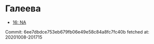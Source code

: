 # Галеева
- [16: NA](16.md)

Commit: 6ee7dbdce753eb679fb06e49e58c84a8fc7fc40b
 fetched at: 20201008-201715
